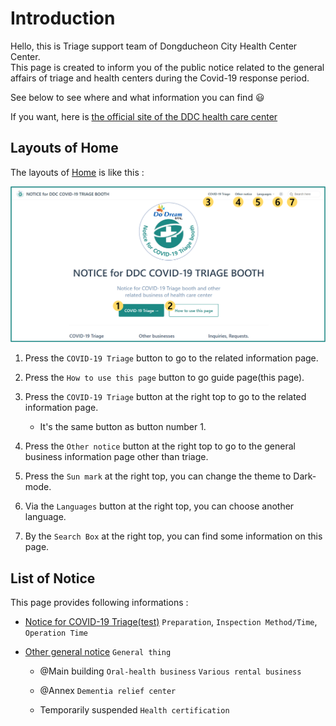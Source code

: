 # Introduction

Hello, this is Triage support team of Dongducheon City Health Center Center.  
This page is created to inform you of the public notice related to the general affairs of triage and health centers during the Covid-19 response period.

See below to see where and what information you can find :smiley:

If you want, here is [the official site of the DDC health care center](https://www.ddc.go.kr/health/index.do)

## Layouts of Home

The layouts of [Home](../) is like this :

![layout-guide-01](./guide-rayout-01.png)

1. Press the `COVID-19 Triage` button to go to the related information page.

1. Press the `How to use this page` button to go guide page(this page).

1. Press the `COVID-19 Triage` button at the right top to go to the related information page.

    - It's the same button as button number 1.

1. Press the `Other notice` button at the right top to go to the general business information page other than triage.

1. Press the `Sun mark` at the right top, you can change the theme to Dark-mode.

1. Via the `Languages` button at the right top, you can choose another language.

1. By the `Search Box` at the right top, you can find some information on this page.

## List of Notice

This page provides following informations :

- [Notice for COVID-19 Triage(test)](../covid-19/) `Preparation`, `Inspection Method/Time`, `Operation Time`

- [Other general notice](../other/) `General thing`

  - @Main building `Oral-health business` `Various rental business`

  - @Annex `Dementia relief center`

  - Temporarily suspended `Health certification`
